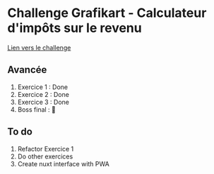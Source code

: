 # Challenge Grafikart - Calculateur d'impôts sur le revenu

[Lien vers le challenge](https://github.com/Grafikart/Challenges/tree/master/JS/2-Impot.fr)

## Avancée

1. Exercice 1 : Done
2. Exercice 2 : Done 
3. Exercice 3 : Done 
5. Boss final : 🙈

## To do

1. Refactor Exercice 1
2. Do other exercices
3. Create nuxt interface with PWA